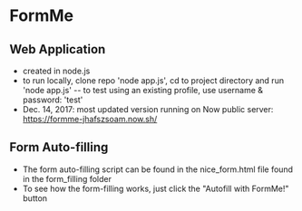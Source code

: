 # FormMe

## Web Application

* created in node.js
* to run locally, clone repo 'node app.js', cd to project directory and run 'node app.js' -- to test using an existing profile, use username & password: 'test'
* Dec. 14, 2017: most updated version running on Now public server: https://formme-jhafszsoam.now.sh/

## Form Auto-filling
* The form auto-filling script can be found in the nice_form.html file found in the form_filling folder
* To see how the form-filling works, just click the "Autofill with FormMe!" button